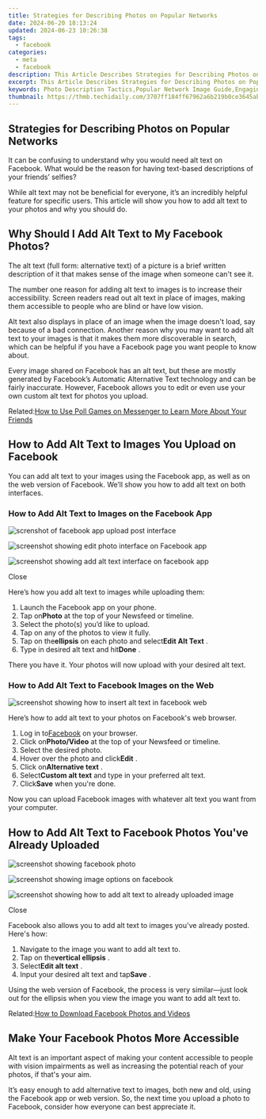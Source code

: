 ```yaml
---
title: Strategies for Describing Photos on Popular Networks
date: 2024-06-20 18:13:24
updated: 2024-06-23 10:26:38
tags:
  - facebook
categories:
  - meta
  - facebook
description: This Article Describes Strategies for Describing Photos on Popular Networks
excerpt: This Article Describes Strategies for Describing Photos on Popular Networks
keywords: Photo Description Tactics,Popular Network Image Guide,Engaging Photo Posts,Social Media Picture Strategies,Effective Photography SEO,Visual Content Optimization,Online Images Best Practices
thumbnail: https://thmb.techidaily.com/3707ff184ff67962a6b219b0ce3645aba18b53d2162e7b2d2d4b3ce7e2a13800.jpg
---
```


## Strategies for Describing Photos on Popular Networks

 It can be confusing to understand why you would need alt text on Facebook. What would be the reason for having text-based descriptions of your friends’ selfies?

 While alt text may not be beneficial for everyone, it’s an incredibly helpful feature for specific users. This article will show you how to add alt text to your photos and why you should do.

## Why Should I Add Alt Text to My Facebook Photos?

 The alt text (full form: alternative text) of a picture is a brief written description of it that makes sense of the image when someone can't see it.

 The number one reason for adding alt text to images is to increase their accessibility. Screen readers read out alt text in place of images, making them accessible to people who are blind or have low vision.

 Alt text also displays in place of an image when the image doesn't load, say because of a bad connection. Another reason why you may want to add alt text to your images is that it makes them more discoverable in search, which can be helpful if you have a Facebook page you want people to know about.

 Every image shared on Facebook has an alt text, but these are mostly generated by Facebook’s Automatic Alternative Text technology and can be fairly inaccurate. However, Facebook allows you to edit or even use your own custom alt text for photos you upload.

 Related:[How to Use Poll Games on Messenger to Learn More About Your Friends](https://www.makeuseof.com/how-to-use-poll-games-facebook-messenger/)

## How to Add Alt Text to Images You Upload on Facebook

 You can add alt text to your images using the Facebook app, as well as on the web version of Facebook. We’ll show you how to add alt text on both interfaces.

### How to Add Alt Text to Images on the Facebook App

![screnshot of facebook app upload post interface](https://static1.makeuseofimages.com/wordpress/wp-content/uploads/2021/11/screnshot-of-facebook-app-upload-post-interface.jpg)

![screenshot showing edit photo interface on Facebook app](https://static1.makeuseofimages.com/wordpress/wp-content/uploads/2021/11/screenshot-showing-edit-photo-interface-on-Facebook-app.jpg)

![screenshot showing add alt text interface on facebook app](https://static1.makeuseofimages.com/wordpress/wp-content/uploads/2021/11/screenshot-showing-add-alt-text-interface-on-facebook-app.jpg)

Close

Here’s how you add alt text to images while uploading them:

1. Launch the Facebook app on your phone.
2. Tap on**Photo** at the top of your Newsfeed or timeline.
3. Select the photo(s) you’d like to upload.
4. Tap on any of the photos to view it fully.
5. Tap on the**ellipsis** on each photo and select**Edit Alt Text** .
6. Type in desired alt text and hit**Done** .

 There you have it. Your photos will now upload with your desired alt text.

### How to Add Alt Text to Facebook Images on the Web

![screenshot showing how to insert alt text in facebook web](https://static1.makeuseofimages.com/wordpress/wp-content/uploads/2021/11/screenshot-showing-how-to-insert-alt-text-in-facebook-web.JPG)

 Here’s how to add alt text to your photos on Facebook's web browser.

1. Log in to[Facebook](https://www.facebook.com) on your browser.
2. Click on**Photo/Video** at the top of your Newsfeed or timeline.
3. Select the desired photo.
4. Hover over the photo and click**Edit** .
5. Click on**Alternative text** .
6. Select**Custom alt text** and type in your preferred alt text.
7. Click**Save** when you're done.

 Now you can upload Facebook images with whatever alt text you want from your computer.

## How to Add Alt Text to Facebook Photos You've Already Uploaded

![screenshot showing facebook photo](https://static1.makeuseofimages.com/wordpress/wp-content/uploads/2021/11/screenshot-showing-facebook-photo.jpg)

![screenshot showing image options on facebook](https://static1.makeuseofimages.com/wordpress/wp-content/uploads/2021/11/screenshot-showing-image-options-on-facebook.jpg)

![screenshot showing how to add alt text to already uploaded image](https://static1.makeuseofimages.com/wordpress/wp-content/uploads/2021/11/screenshot-showing-how-to-add-alt-text-to-already-uploaded-image.jpg)

Close

 Facebook also allows you to add alt text to images you've already posted. Here's how:

1. Navigate to the image you want to add alt text to.
2. Tap on the**vertical ellipsis** .
3. Select**Edit alt text** .
4. Input your desired alt text and tap**Save** .

 Using the web version of Facebook, the process is very similar—just look out for the ellipsis when you view the image you want to add alt text to.

 Related:[How to Download Facebook Photos and Videos](https://www.makeuseof.com/tag/7-ways-to-download-facebook-photos-videos-that-actually-still-work-in-2016/)

## Make Your Facebook Photos More Accessible

 Alt text is an important aspect of making your content accessible to people with vision impairments as well as increasing the potential reach of your photos, if that's your aim.

 It’s easy enough to add alternative text to images, both new and old, using the Facebook app or web version. So, the next time you upload a photo to Facebook, consider how everyone can best appreciate it.


<ins class="adsbygoogle"
     style="display:block"
     data-ad-format="autorelaxed"
     data-ad-client="ca-pub-7571918770474297"
     data-ad-slot="1223367746"></ins>



<ins class="adsbygoogle"
     style="display:block"
     data-ad-client="ca-pub-7571918770474297"
     data-ad-slot="8358498916"
     data-ad-format="auto"
     data-full-width-responsive="true"></ins>
